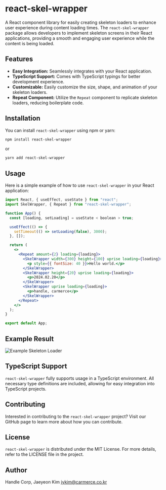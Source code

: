 # react-skel-wrapper

A React component library for easily creating skeleton loaders to enhance user experience during content loading times. The `react-skel-wrapper` package allows developers to implement skeleton screens in their React applications, providing a smooth and engaging user experience while the content is being loaded.

## Features

- **Easy Integration:** Seamlessly integrates with your React application.
- **TypeScript Support:** Comes with TypeScript typings for better development experience.
- **Customizable:** Easily customize the size, shape, and animation of your skeleton loaders.
- **Repeat Component:** Utilize the `Repeat` component to replicate skeleton loaders, reducing boilerplate code.

## Installation

You can install `react-skel-wrapper` using npm or yarn:

```bash
npm install react-skel-wrapper
```

or

```bash
yarn add react-skel-wrapper
```

## Usage

Here is a simple example of how to use `react-skel-wrapper` in your React application:

```jsx
import React, { useEffect, useState } from "react";
import SkelWrapper, { Repeat } from "react-skel-wrapper";

function App() {
  const [loading, setLoading] = useState < boolean > true;

  useEffect(() => {
    setTimeout(() => setLoading(false), 3000);
  }, []);

  return (
    <>
      <Repeat amount={2} loading={loading}>
        <SkelWrapper width={300} height={100} uprise loading={loading}>
          <p style={{ fontSize: 40 }}>Hello world.</p>
        </SkelWrapper>
        <SkelWrapper height={20} uprise loading={loading}>
          <p>2024.02.20</p>
        </SkelWrapper>
        <SkelWrapper uprise loading={loading}>
          <p>handle, carmerce</p>
        </SkelWrapper>
      </Repeat>
    </>
  );
}

export default App;
```

## Example Result

![Example Skeleton Loader](https://storage.googleapis.com/handle-public-image/carmerce/skel-wrapper-ex.gif)

## TypeScript Support

`react-skel-wrapper` fully supports usage in a TypeScript environment. All necessary type definitions are included, allowing for easy integration into TypeScript projects.

## Contributing

Interested in contributing to the `react-skel-wrapper` project? Visit our GitHub page to learn more about how you can contribute.

## License

`react-skel-wrapper` is distributed under the MIT License. For more details, refer to the LICENSE file in the project.

## Author

Handle Corp, Jaeyeon Kim <jykim@carmerce.co.kr>

